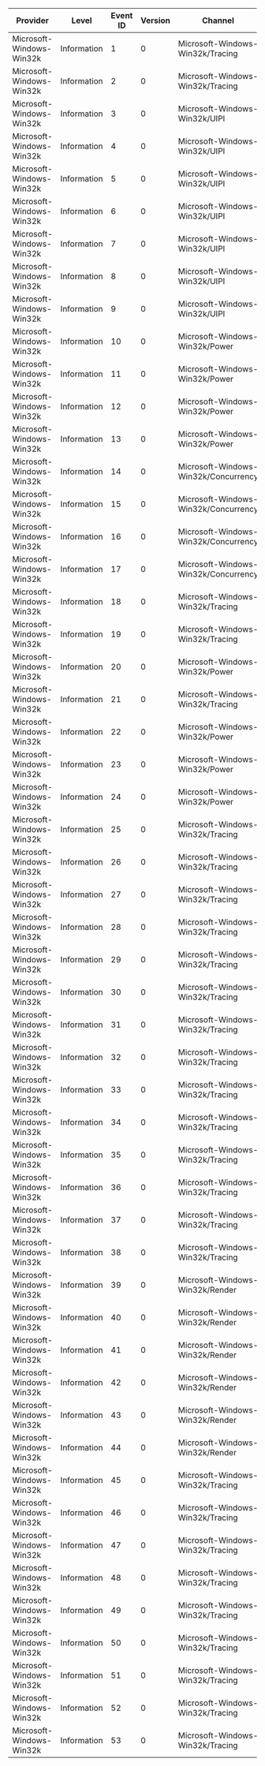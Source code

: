 Provider                  |  Level        |  Event ID  |  Version  |  Channel                               |  Task                                |  Opcode                   |  Keyword             |  Message
--------------------------|---------------|------------|-----------|----------------------------------------|--------------------------------------|---------------------------|----------------------|---------
Microsoft-Windows-Win32k  |  Information  |  1         |  0        |  Microsoft-Windows-Win32k/Tracing      |  WindowUpdate                        |                           |  Updates             |
Microsoft-Windows-Win32k  |  Information  |  2         |  0        |  Microsoft-Windows-Win32k/Tracing      |  FocusChange                         |                           |  Focus               |
Microsoft-Windows-Win32k  |  Information  |  3         |  0        |  Microsoft-Windows-Win32k/UIPI         |  UIPIMsgError                        |                           |  UIPI                |
Microsoft-Windows-Win32k  |  Information  |  4         |  0        |  Microsoft-Windows-Win32k/UIPI         |  UIPIHookError                       |                           |  UIPI                |
Microsoft-Windows-Win32k  |  Information  |  5         |  0        |  Microsoft-Windows-Win32k/UIPI         |  UIPIEventHookError                  |                           |  UIPI                |
Microsoft-Windows-Win32k  |  Information  |  6         |  0        |  Microsoft-Windows-Win32k/UIPI         |  UIPIHandleValError                  |                           |  UIPI                |
Microsoft-Windows-Win32k  |  Information  |  7         |  0        |  Microsoft-Windows-Win32k/UIPI         |  UIPIInputError                      |                           |  UIPI                |
Microsoft-Windows-Win32k  |  Information  |  8         |  0        |  Microsoft-Windows-Win32k/UIPI         |  UIPIClipboardError                  |                           |  UIPI                |
Microsoft-Windows-Win32k  |  Information  |  9         |  0        |  Microsoft-Windows-Win32k/UIPI         |  UIPISystemError                     |                           |  UIPI                |
Microsoft-Windows-Win32k  |  Information  |  10        |  0        |  Microsoft-Windows-Win32k/Power        |  PowerDisplayChange                  |                           |  win32Power          |
Microsoft-Windows-Win32k  |  Information  |  11        |  0        |  Microsoft-Windows-Win32k/Power        |  IdleActionExpiration                |                           |  win32Power          |
Microsoft-Windows-Win32k  |  Information  |  12        |  0        |  Microsoft-Windows-Win32k/Power        |  DisplayReqChange                    |                           |  win32Power          |
Microsoft-Windows-Win32k  |  Information  |  13        |  0        |  Microsoft-Windows-Win32k/Power        |  DisplayTimeoutReset                 |                           |  win32Power          |
Microsoft-Windows-Win32k  |  Information  |  14        |  0        |  Microsoft-Windows-Win32k/Concurrency  |  LockAcquireExclusive                |                           |  Concurrency         |
Microsoft-Windows-Win32k  |  Information  |  15        |  0        |  Microsoft-Windows-Win32k/Concurrency  |  LockAcquireShared                   |                           |  Concurrency         |
Microsoft-Windows-Win32k  |  Information  |  16        |  0        |  Microsoft-Windows-Win32k/Concurrency  |  LockAcquireSharedStarveExclusive    |                           |  Concurrency         |
Microsoft-Windows-Win32k  |  Information  |  17        |  0        |  Microsoft-Windows-Win32k/Concurrency  |  LockRelease                         |                           |  Concurrency         |
Microsoft-Windows-Win32k  |  Information  |  18        |  0        |  Microsoft-Windows-Win32k/Tracing      |  SwapChainBind                       |                           |  Updates             |
Microsoft-Windows-Win32k  |  Information  |  19        |  0        |  Microsoft-Windows-Win32k/Tracing      |  SwapChainUnBind                     |                           |  Updates             |
Microsoft-Windows-Win32k  |  Information  |  20        |  0        |  Microsoft-Windows-Win32k/Power        |  IdleStatusTracing                   |                           |  win32Power          |
Microsoft-Windows-Win32k  |  Information  |  21        |  0        |  Microsoft-Windows-Win32k/Tracing      |  SwapChainSetStats                   |                           |  Updates             |
Microsoft-Windows-Win32k  |  Information  |  22        |  0        |  Microsoft-Windows-Win32k/Power        |  ScreenSaverProcess                  |                           |  win32Power          |
Microsoft-Windows-Win32k  |  Information  |  23        |  0        |  Microsoft-Windows-Win32k/Power        |  WinlogonShowUI                      |                           |  win32Power          |
Microsoft-Windows-Win32k  |  Information  |  24        |  0        |  Microsoft-Windows-Win32k/Power        |  WinlogonHideUI                      |                           |  win32Power          |
Microsoft-Windows-Win32k  |  Information  |  25        |  0        |  Microsoft-Windows-Win32k/Tracing      |  UserActive                          |                           |  UserActivity        |
Microsoft-Windows-Win32k  |  Information  |  26        |  0        |  Microsoft-Windows-Win32k/Tracing      |  FocusedProcessChange                |                           |  UserActivity        |
Microsoft-Windows-Win32k  |  Information  |  27        |  0        |  Microsoft-Windows-Win32k/Tracing      |  DwmSpriteCreate                     |                           |  Updates             |
Microsoft-Windows-Win32k  |  Information  |  28        |  0        |  Microsoft-Windows-Win32k/Tracing      |  DwmSpriteDestroy                    |                           |  Updates             |
Microsoft-Windows-Win32k  |  Information  |  29        |  0        |  Microsoft-Windows-Win32k/Tracing      |  LogicalSurfCreate                   |                           |  Updates             |
Microsoft-Windows-Win32k  |  Information  |  30        |  0        |  Microsoft-Windows-Win32k/Tracing      |  LogicalSurfDestroy                  |                           |  Updates             |
Microsoft-Windows-Win32k  |  Information  |  31        |  0        |  Microsoft-Windows-Win32k/Tracing      |  LogicalSurfPhysSurfBind             |                           |  Updates             |
Microsoft-Windows-Win32k  |  Information  |  32        |  0        |  Microsoft-Windows-Win32k/Tracing      |  LogicalSurfPhysSurfUnbind           |                           |  Updates             |
Microsoft-Windows-Win32k  |  Information  |  33        |  0        |  Microsoft-Windows-Win32k/Tracing      |  GdiSysMemToken                      |                           |  Updates             |
Microsoft-Windows-Win32k  |  Information  |  34        |  0        |  Microsoft-Windows-Win32k/Tracing      |  WatermarkChange                     |                           |  Updates             |
Microsoft-Windows-Win32k  |  Information  |  35        |  0        |  Microsoft-Windows-Win32k/Tracing      |  WaitCursor                          |                           |  UIUnresponsiveness  |
Microsoft-Windows-Win32k  |  Information  |  36        |  0        |  Microsoft-Windows-Win32k/Tracing      |  ThreadInfoRundown                   |                           |  ThreadRundown       |
Microsoft-Windows-Win32k  |  Information  |  37        |  0        |  Microsoft-Windows-Win32k/Tracing      |  InputProcessDelay                   |                           |  UIUnresponsiveness  |
Microsoft-Windows-Win32k  |  Information  |  38        |  0        |  Microsoft-Windows-Win32k/Tracing      |  MessageCheckDelay                   |                           |  UIUnresponsiveness  |
Microsoft-Windows-Win32k  |  Information  |  39        |  0        |  Microsoft-Windows-Win32k/Render       |  Rendering                           |  NewRendering             |  Rendering           |
Microsoft-Windows-Win32k  |  Information  |  40        |  0        |  Microsoft-Windows-Win32k/Render       |  Rendering                           |  OldToNewRendering        |  Rendering           |
Microsoft-Windows-Win32k  |  Information  |  41        |  0        |  Microsoft-Windows-Win32k/Render       |  Rendering                           |  AppRenderingUpdate       |  Rendering           |
Microsoft-Windows-Win32k  |  Information  |  42        |  0        |  Microsoft-Windows-Win32k/Render       |  Rendering                           |  AppRenderingTightUpdate  |  Rendering           |
Microsoft-Windows-Win32k  |  Information  |  43        |  0        |  Microsoft-Windows-Win32k/Render       |  Rendering                           |  ValidateWindow           |  Rendering           |
Microsoft-Windows-Win32k  |  Information  |  44        |  0        |  Microsoft-Windows-Win32k/Render       |  Rendering                           |  InvalidateWindow         |  Rendering           |
Microsoft-Windows-Win32k  |  Information  |  45        |  0        |  Microsoft-Windows-Win32k/Tracing      |  ThreadExit                          |                           |  ThreadInfo          |
Microsoft-Windows-Win32k  |  Information  |  46        |  0        |  Microsoft-Windows-Win32k/Tracing      |  BindLogicalSurface                  |                           |  Updates             |
Microsoft-Windows-Win32k  |  Information  |  47        |  0        |  Microsoft-Windows-Win32k/Tracing      |  UnBindLogicalSurface                |                           |  Updates             |
Microsoft-Windows-Win32k  |  Information  |  48        |  0        |  Microsoft-Windows-Win32k/Tracing      |  BindLogicalSurfaceRH                |                           |  Updates             |
Microsoft-Windows-Win32k  |  Information  |  49        |  0        |  Microsoft-Windows-Win32k/Tracing      |  DwmSpriteLogicalSurfBind            |                           |  Updates             |
Microsoft-Windows-Win32k  |  Information  |  50        |  0        |  Microsoft-Windows-Win32k/Tracing      |  DwmSpriteLogicalSurfUnBind          |                           |  Updates             |
Microsoft-Windows-Win32k  |  Information  |  51        |  0        |  Microsoft-Windows-Win32k/Tracing      |  LogicalSurfEnableDirtyNotification  |                           |  Updates             |
Microsoft-Windows-Win32k  |  Information  |  52        |  0        |  Microsoft-Windows-Win32k/Tracing      |  PhysicalSurfCreate                  |                           |  Updates             |
Microsoft-Windows-Win32k  |  Information  |  53        |  0        |  Microsoft-Windows-Win32k/Tracing      |  ModifyRgn                           |                           |  Updates             |